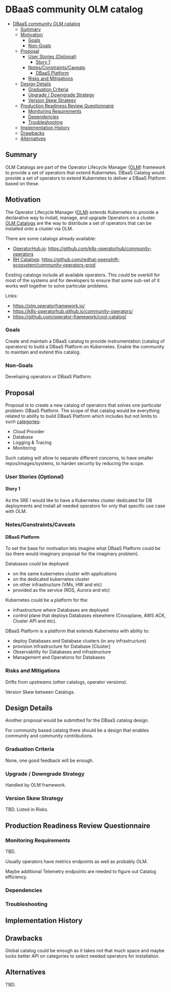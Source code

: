 # DBaaS community OLM catalog

<!-- toc -->
- [DBaaS community OLM catalog](#dbaas-community-olm-catalog)
  - [Summary](#summary)
  - [Motivation](#motivation)
    - [Goals](#goals)
    - [Non-Goals](#non-goals)
  - [Proposal](#proposal)
    - [User Stories (Optional)](#user-stories-optional)
      - [Story 1](#story-1)
    - [Notes/Constraints/Caveats](#notesconstraintscaveats)
      - [DBaaS Platform](#dbaas-platform)
    - [Risks and Mitigations](#risks-and-mitigations)
  - [Design Details](#design-details)
    - [Graduation Criteria](#graduation-criteria)
    - [Upgrade / Downgrade Strategy](#upgrade--downgrade-strategy)
    - [Version Skew Strategy](#version-skew-strategy)
  - [Production Readiness Review Questionnaire](#production-readiness-review-questionnaire)
    - [Monitoring Requirements](#monitoring-requirements)
    - [Dependencies](#dependencies)
    - [Troubleshooting](#troubleshooting)
  - [Implementation History](#implementation-history)
  - [Drawbacks](#drawbacks)
  - [Alternatives](#alternatives)
<!-- /toc -->

## Summary

<!--
This section is incredibly important for producing high-quality, user-focused
documentation such as release notes or a development roadmap. It should be
possible to collect this information before implementation begins, in order to
avoid requiring implementors to split their attention between writing release
notes and implementing the feature itself. KEP editors and SIG Docs
should help to ensure that the tone and content of the `Summary` section is
useful for a wide audience.

A good summary is probably at least a paragraph in length.

Both in this section and below, follow the guidelines of the [documentation
style guide]. In particular, wrap lines to a reasonable length, to make it
easier for reviewers to cite specific portions, and to minimize diff churn on
updates.

[documentation style guide]: https://github.com/kubernetes/community/blob/master/contributors/guide/style-guide.md
-->
OLM Catalogs are part of the Operator Lifecycle Manager ([OLM](https://olm.operatorframework.io/)) framework to provide a set of operators that extend Kubernetes. DBaaS Catalog would provide a set of operators to extend Kubernetes to deliver a DBaaS Platform based on these.

## Motivation

<!--
This section is for explicitly listing the motivation, goals, and non-goals of
this KEP.  Describe why the change is important and the benefits to users. The
motivation section can optionally provide links to [experience reports] to
demonstrate the interest in a KEP within the wider Kubernetes community.

[experience reports]: https://github.com/golang/go/wiki/ExperienceReports
-->
The Operator Lifecycle Manager ([OLM](https://olm.operatorframework.io/)) extends Kubernetes to provide a declarative way to install, manage, and upgrade Operators on a cluster. [OLM Catalogs](https://olm.operatorframework.io/docs/concepts/crds/catalogsource/) are the way to distribute a set of operators that can be installed onto a cluster via OLM.

There are some catalogs already available:
  - [OperatorHub.io](https://operatorhub.io): https://github.com/k8s-operatorhub/community-operators
  - [RH Catalogs](https://docs.openshift.com/container-platform/4.6/operators/understanding/olm-rh-catalogs.html#olm-rh-catalogs_olm-rh-catalogs): https://github.com/redhat-openshift-ecosystem/community-operators-prod

Existing catalogs include all available operators. This could be overkill for most of the systems and for developers to ensure that some sub-set of it works well together to solve particular problems.

Links:
  - https://olm.operatorframework.io/
  - https://k8s-operatorhub.github.io/community-operators/
  - https://github.com/operator-framework/cool-catalog/

### Goals

<!--
List the specific goals of the KEP. What is it trying to achieve? How will we
know that this has succeeded?
-->

Create and maintain a DBaaS catalog to provide instrumentation (catalog of operators) to build a DBaaS Platform on Kubernetes. Enable the community to maintain and extend this catalog.

### Non-Goals

<!--
What is out of scope for this KEP? Listing non-goals helps to focus discussion
and make progress.
-->

Developing operators or DBaaS Platform.

## Proposal

<!--
This is where we get down to the specifics of what the proposal actually is.
This should have enough detail that reviewers can understand exactly what
you're proposing, but should not include things like API designs or
implementation. What is the desired outcome and how do we measure success?.
The "Design Details" section below is for the real
nitty-gritty.
-->

Proposal is to create a new catalog of operators that solves one particular problem: DBaaS Platform. The scope of that catalog would be everything related to ability to build DBaaS Platform which includes but not limits to such [categories](https://github.com/k8s-operatorhub/community-operators/blob/main/categories.json):
  - Cloud Provider
  - Database
  - Logging & Tracing
  - Monitoring

Such catalog will allow to separate different concerns, to have smaller repos/images/systems, to harden security by reducing the scope.

### User Stories (Optional)

<!--
Detail the things that people will be able to do if this KEP is implemented.
Include as much detail as possible so that people can understand the "how" of
the system. The goal here is to make this feel real for users without getting
bogged down.
-->

#### Story 1

As the SRE I would like to have a Kubernetes cluster dedicated for DB deployments and install all needed operators for only that specific use case with OLM.

### Notes/Constraints/Caveats

<!--
What are the caveats to the proposal?
What are some important details that didn't come across above?
Go in to as much detail as necessary here.
This might be a good place to talk about core concepts and how they relate.
-->

#### DBaaS Platform

To set the base for motivation lets imagine what DBaaS Platform could be (so there would imaginary proposal for the imaginary problem).

Databases could be deployed:
  - on the same kubernetes cluster with applications
  - on the dedicated kubernetes cluster
  - on other infrastructure (VMs, HW and etc)
  - provided as the service (RDS, Aurora and etc)

Kubernetes could be a platform for the:
  - infrastructure where Databases are deployed
  - control plane that deploys Databases elsewhere (Crossplane, AWS ACK, Cluster API and etc). 

DBaaS Platform is a platform that extends Kubernetes with ability to:
  - deploy Databases and Database clusters (in any infrastructure)
  - provision infrastructure for Database \[Cluster\]
  - Observability for Databases and infrastructure
  - Management and Operations for Databases

### Risks and Mitigations

<!--
What are the risks of this proposal, and how do we mitigate? Think broadly.
For example, consider both security and how this will impact the larger
Kubernetes ecosystem.

How will security be reviewed, and by whom?

How will UX be reviewed, and by whom?

Consider including folks who also work outside the SIG or subproject.
-->

Drifts from upstreams (other catalogs, operator versions).

Version Skew between Catalogs.

## Design Details

<!--
This section should contain enough information that the specifics of your
change are understandable. This may include API specs (though not always
required) or even code snippets. If there's any ambiguity about HOW your
proposal will be implemented, this is the place to discuss them.
-->

Another proposal would be submitted for the DBaaS catalog design.

For community based catalog there should be a design that enables community and community contributions.


### Graduation Criteria

<!--
**Note:** *Not required until targeted at a release.*

Define graduation milestones.

These may be defined in terms of API maturity, [feature gate] graduations, or as
something else. The KEP should keep this high-level with a focus on what
signals will be looked at to determine graduation.

Consider the following in developing the graduation criteria for this enhancement:
- [Maturity levels (`alpha`, `beta`, `stable`)][maturity-levels]
- [Feature gate][feature gate] lifecycle
- [Deprecation policy][deprecation-policy]

Clearly define what graduation means by either linking to the [API doc
definition](https://kubernetes.io/docs/concepts/overview/kubernetes-api/#api-versioning)
or by redefining what graduation means.

In general we try to use the same stages (alpha, beta, GA), regardless of how the
functionality is accessed.

[feature gate]: https://git.k8s.io/community/contributors/devel/sig-architecture/feature-gates.md
[maturity-levels]: https://git.k8s.io/community/contributors/devel/sig-architecture/api_changes.md#alpha-beta-and-stable-versions
[deprecation-policy]: https://kubernetes.io/docs/reference/using-api/deprecation-policy/

Below are some examples to consider, in addition to the aforementioned [maturity levels][maturity-levels].

#### Alpha

- Feature implemented behind a feature flag
- Initial e2e tests completed and enabled

#### Beta

- Gather feedback from developers and surveys
- Complete features A, B, C
- Additional tests are in Testgrid and linked in KEP

#### GA

- N examples of real-world usage
- N installs
- More rigorous forms of testing—e.g., downgrade tests and scalability tests
- Allowing time for feedback

**Note:** Generally we also wait at least two releases between beta and
GA/stable, because there's no opportunity for user feedback, or even bug reports,
in back-to-back releases.

**For non-optional features moving to GA, the graduation criteria must include
[conformance tests].**

[conformance tests]: https://git.k8s.io/community/contributors/devel/sig-architecture/conformance-tests.md

#### Deprecation

- Announce deprecation and support policy of the existing flag
- Two versions passed since introducing the functionality that deprecates the flag (to address version skew)
- Address feedback on usage/changed behavior, provided on GitHub issues
- Deprecate the flag
-->

None, one good feedback will be enough.

### Upgrade / Downgrade Strategy

<!--
If applicable, how will the component be upgraded and downgraded? Make sure
this is in the test plan.

Consider the following in developing an upgrade/downgrade strategy for this
enhancement:
- What changes (in invocations, configurations, API use, etc.) is an existing
  cluster required to make on upgrade, in order to maintain previous behavior?
- What changes (in invocations, configurations, API use, etc.) is an existing
  cluster required to make on upgrade, in order to make use of the enhancement?
-->

Handled by OLM framework.

### Version Skew Strategy

<!--
If applicable, how will the component handle version skew with other
components? What are the guarantees? Make sure this is in the test plan.

Consider the following in developing a version skew strategy for this
enhancement:
- Does this enhancement involve coordinating behavior in the control plane and
  in the kubelet? How does an n-2 kubelet without this feature available behave
  when this feature is used?
- Will any other components on the node change? For example, changes to CSI,
  CRI or CNI may require updating that component before the kubelet.
-->

TBD. Listed in Risks. 

## Production Readiness Review Questionnaire

<!--

Production readiness reviews are intended to ensure that features merging into
Kubernetes are observable, scalable and supportable; can be safely operated in
production environments, and can be disabled or rolled back in the event they
cause increased failures in production. See more in the PRR KEP at
https://git.k8s.io/enhancements/keps/sig-architecture/1194-prod-readiness.

The production readiness review questionnaire must be completed and approved
for the KEP to move to `implementable` status and be included in the release.

In some cases, the questions below should also have answers in `kep.yaml`. This
is to enable automation to verify the presence of the review, and to reduce review
burden and latency.

The KEP must have a approver from the
[`prod-readiness-approvers`](http://git.k8s.io/enhancements/OWNERS_ALIASES)
team. Please reach out on the
[#prod-readiness](https://kubernetes.slack.com/archives/CPNHUMN74) channel if
you need any help or guidance.
-->

### Monitoring Requirements

<!--
This section must be completed when targeting beta to a release.

For GA, this section is required: approvers should be able to confirm the
previous answers based on experience in the field.
-->

TBD.

Usually operators have metrics endpoints as well as probably OLM.

Maybe additional Telemetry endpoints are needed to figure out Catalog efficiency.

### Dependencies

<!--
This section must be completed when targeting beta to a release.
-->

### Troubleshooting

<!--
This section must be completed when targeting beta to a release.

For GA, this section is required: approvers should be able to confirm the
previous answers based on experience in the field.

The Troubleshooting section currently serves the `Playbook` role. We may consider
splitting it into a dedicated `Playbook` document (potentially with some monitoring
details). For now, we leave it here.
-->

## Implementation History

<!--
Major milestones in the lifecycle of a KEP should be tracked in this section.
Major milestones might include:
- the `Summary` and `Motivation` sections being merged, signaling SIG acceptance
- the `Proposal` section being merged, signaling agreement on a proposed design
- the date implementation started
- the first Kubernetes release where an initial version of the KEP was available
- the version of Kubernetes where the KEP graduated to general availability
- when the KEP was retired or superseded
-->

## Drawbacks

<!--
Why should this KEP _not_ be implemented?
-->

Global catalog could be enough as it takes not that much space and maybe lucks better API on categories to select needed operators for installation.

## Alternatives

<!--
What other approaches did you consider, and why did you rule them out? These do
not need to be as detailed as the proposal, but should include enough
information to express the idea and why it was not acceptable.
-->

TBD.
